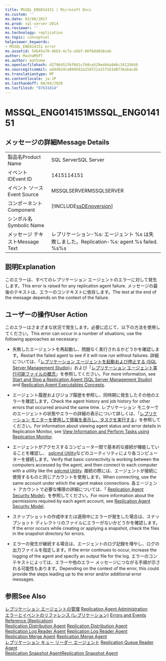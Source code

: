 ```yaml
---
title: MSSQL_ENG014151 | Microsoft Docs
ms.custom: ''
ms.date: 03/08/2017
ms.prod: sql-server-2014
ms.reviewer: ''
ms.technology: replication
ms.topic: conceptual
helpviewer_keywords:
- MSSQL_ENG014151 error
ms.assetid: 54b45e70-46b3-4c7a-a5bf-06f6dd028ceb
author: MashaMSFT
ms.author: mathoma
ms.openlocfilehash: d2796451f6f681cfb0ce529ed44a946c34135649
ms.sourcegitcommit: ad4d92dce894592a259721a1571b1d8736abacdb
ms.translationtype: MT
ms.contentlocale: ja-JP
ms.lasthandoff: 08/04/2020
ms.locfileid: "87631814"
---
```

# <a name="mssql_eng014151"></a><span data-ttu-id="6be61-102">MSSQL_ENG014151</span><span class="sxs-lookup"><span data-stu-id="6be61-102">MSSQL_ENG014151</span></span>
    
## <a name="message-details"></a><span data-ttu-id="6be61-103">メッセージの詳細</span><span class="sxs-lookup"><span data-stu-id="6be61-103">Message Details</span></span>  
  
|||  
|-|-|  
|<span data-ttu-id="6be61-104">製品名</span><span class="sxs-lookup"><span data-stu-id="6be61-104">Product Name</span></span>|<span data-ttu-id="6be61-105">SQL Server</span><span class="sxs-lookup"><span data-stu-id="6be61-105">SQL Server</span></span>|  
|<span data-ttu-id="6be61-106">イベント ID</span><span class="sxs-lookup"><span data-stu-id="6be61-106">Event ID</span></span>|<span data-ttu-id="6be61-107">14151</span><span class="sxs-lookup"><span data-stu-id="6be61-107">14151</span></span>|  
|<span data-ttu-id="6be61-108">イベント ソース</span><span class="sxs-lookup"><span data-stu-id="6be61-108">Event Source</span></span>|<span data-ttu-id="6be61-109">MSSQLSERVER</span><span class="sxs-lookup"><span data-stu-id="6be61-109">MSSQLSERVER</span></span>|  
|<span data-ttu-id="6be61-110">コンポーネント</span><span class="sxs-lookup"><span data-stu-id="6be61-110">Component</span></span>|[!INCLUDE[ssDEnoversion](../../includes/ssdenoversion-md.md)]|  
|<span data-ttu-id="6be61-111">シンボル名</span><span class="sxs-lookup"><span data-stu-id="6be61-111">Symbolic Name</span></span>||  
|<span data-ttu-id="6be61-112">メッセージ テキスト</span><span class="sxs-lookup"><span data-stu-id="6be61-112">Message Text</span></span>|<span data-ttu-id="6be61-113">レプリケーション-%s: エージェント %s は失敗しました。</span><span class="sxs-lookup"><span data-stu-id="6be61-113">Replication-%s: agent %s failed.</span></span> <span data-ttu-id="6be61-114">%s</span><span class="sxs-lookup"><span data-stu-id="6be61-114">%s</span></span>|  
  
## <a name="explanation"></a><span data-ttu-id="6be61-115">説明</span><span class="sxs-lookup"><span data-stu-id="6be61-115">Explanation</span></span>  
 <span data-ttu-id="6be61-116">このエラーは、すべてのレプリケーション エージェントのエラーに対して発生します。</span><span class="sxs-lookup"><span data-stu-id="6be61-116">This error is raised for any replication agent failure.</span></span> <span data-ttu-id="6be61-117">メッセージの最後のテキストは、エラーのコンテキストに依存します。</span><span class="sxs-lookup"><span data-stu-id="6be61-117">The text at the end of the message depends on the context of the failure.</span></span>  
  
## <a name="user-action"></a><span data-ttu-id="6be61-118">ユーザーの操作</span><span class="sxs-lookup"><span data-stu-id="6be61-118">User Action</span></span>  
 <span data-ttu-id="6be61-119">このエラーはさまざまな状況で発生します。必要に応じて、以下の方法を使用してください。</span><span class="sxs-lookup"><span data-stu-id="6be61-119">This error can occur in a number of situations; use the following approaches as necessary:</span></span>  
  
-   <span data-ttu-id="6be61-120">失敗したエージェントを再起動し、問題なく実行されるかどうかを確認します。</span><span class="sxs-lookup"><span data-stu-id="6be61-120">Restart the failed agent to see if it will now run without failures.</span></span> <span data-ttu-id="6be61-121">詳細については、「[レプリケーション エージェントを起動および停止する &#40;SQL Server Management Studio&#41;](agents/start-and-stop-a-replication-agent-sql-server-management-studio.md)」および「[レプリケーション エージェント実行可能ファイルの概念](concepts/replication-agent-executables-concepts.md)」を参照してください。</span><span class="sxs-lookup"><span data-stu-id="6be61-121">For more information, see [Start and Stop a Replication Agent &#40;SQL Server Management Studio&#41;](agents/start-and-stop-a-replication-agent-sql-server-management-studio.md) and [Replication Agent Executables Concepts](concepts/replication-agent-executables-concepts.md).</span></span>  
  
-   <span data-ttu-id="6be61-122">エージェント履歴およびジョブ履歴を参照し、同時期に発生したその他のエラーを確認します。</span><span class="sxs-lookup"><span data-stu-id="6be61-122">Check the agent history and job history for other errors that occurred around the same time.</span></span> <span data-ttu-id="6be61-123">レプリケーション モニターでのエージェントの状態やエラーの詳細の表示について詳しくは、「[レプリケーション モニターを使用して情報を表示し、タスクを実行する](monitor/view-information-and-perform-tasks-replication-monitor.md)」を参照してください。</span><span class="sxs-lookup"><span data-stu-id="6be61-123">For information about viewing agent status and error details in Replication Monitor, see [View Information and Perform Tasks using Replication Monitor](monitor/view-information-and-perform-tasks-replication-monitor.md).</span></span>  
  
-   <span data-ttu-id="6be61-124">エージェントがアクセスするコンピューター間で基本的な接続が機能していることを確認し、 [sqlcmd Utility](../../tools/sqlcmd-utility.md)などのユーティリティにより各コンピューターを接続します。</span><span class="sxs-lookup"><span data-stu-id="6be61-124">Verify that basic connectivity is working between the computers accessed by the agent, and then connect to each computer with a utility like the [sqlcmd Utility](../../tools/sqlcmd-utility.md).</span></span> <span data-ttu-id="6be61-125">接続の際には、エージェントが接続に使用するものと同じアカウントを使用します。</span><span class="sxs-lookup"><span data-stu-id="6be61-125">When connecting, use the same account under which the agent makes connections.</span></span> <span data-ttu-id="6be61-126">各エージェント アカウントで必要な権限の詳細については、「 [Replication Agent Security Model](security/replication-agent-security-model.md)」を参照してください。</span><span class="sxs-lookup"><span data-stu-id="6be61-126">For more information about the permissions required by each agent account, see [Replication Agent Security Model](security/replication-agent-security-model.md).</span></span>  
  
-   <span data-ttu-id="6be61-127">スナップショットの作成中または適用中にエラーが発生した場合は、スナップショット ディレクトリのファイルにエラーがないかどうかを確認します。</span><span class="sxs-lookup"><span data-stu-id="6be61-127">If the error occurs while creating or applying a snapshot, check the files in the snapshot directory for errors.</span></span>  
  
-   <span data-ttu-id="6be61-128">エラーの発生が継続する場合は、エージェントのログ記録を増やし、ログの出力ファイルを指定します。</span><span class="sxs-lookup"><span data-stu-id="6be61-128">If the error continues to occur, increase the logging of the agent and specify an output file for the log.</span></span> <span data-ttu-id="6be61-129">エラーのコンテキストによっては、エラーや他のエラー メッセージにつながる手順が示される可能性もあります。</span><span class="sxs-lookup"><span data-stu-id="6be61-129">Depending on the context of the error, this could provide the steps leading up to the error and/or additional error messages.</span></span>  
  
## <a name="see-also"></a><span data-ttu-id="6be61-130">参照</span><span class="sxs-lookup"><span data-stu-id="6be61-130">See Also</span></span>  
 <span data-ttu-id="6be61-131">[レプリケーション エージェントの管理](agents/replication-agent-administration.md) </span><span class="sxs-lookup"><span data-stu-id="6be61-131">[Replication Agent Administration](agents/replication-agent-administration.md) </span></span>  
 <span data-ttu-id="6be61-132">[エラーとイベントのリファレンス &#40;レプリケーション&#41;](errors-and-events-reference-replication.md) </span><span class="sxs-lookup"><span data-stu-id="6be61-132">[Errors and Events Reference &#40;Replication&#41;](errors-and-events-reference-replication.md) </span></span>  
 <span data-ttu-id="6be61-133">[Replication Distribution Agent](agents/replication-distribution-agent.md) </span><span class="sxs-lookup"><span data-stu-id="6be61-133">[Replication Distribution Agent](agents/replication-distribution-agent.md) </span></span>  
 <span data-ttu-id="6be61-134">[Replication Log Reader Agent](agents/replication-log-reader-agent.md) </span><span class="sxs-lookup"><span data-stu-id="6be61-134">[Replication Log Reader Agent](agents/replication-log-reader-agent.md) </span></span>  
 <span data-ttu-id="6be61-135">[Replication Merge Agent](agents/replication-merge-agent.md) </span><span class="sxs-lookup"><span data-stu-id="6be61-135">[Replication Merge Agent](agents/replication-merge-agent.md) </span></span>  
 <span data-ttu-id="6be61-136">[レプリケーション キュー リーダー エージェント](agents/replication-queue-reader-agent.md) </span><span class="sxs-lookup"><span data-stu-id="6be61-136">[Replication Queue Reader Agent](agents/replication-queue-reader-agent.md) </span></span>  
 [<span data-ttu-id="6be61-137">Replication Snapshot Agent</span><span class="sxs-lookup"><span data-stu-id="6be61-137">Replication Snapshot Agent</span></span>](agents/replication-snapshot-agent.md)  
  
  
